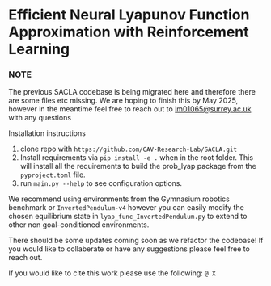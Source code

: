 # Efficient Neural Lyapunov Function Approximation with Reinforcement Learning

### NOTE
The previous SACLA codebase is being migrated here and therefore there are some files etc missing. We are hoping to finish this by May 2025, however in the meantime feel free to reach out to lm01065@surrey.ac.uk with any questions

Installation instructions
1. clone repo with `https://github.com/CAV-Research-Lab/SACLA.git`
2. Install requirements via `pip install -e .` when in the root folder. This will install all the requirements to build the prob_lyap package from the `pyproject.toml` file.
3. run `main.py --help` to see configuration options.

We recommend using environments from the Gymnasium robotics benchmark or `InvertedPendulum-v4` however you can easily modify the chosen equilibrium state in `lyap_func_InvertedPendulum.py` to extend to other non goal-conditioned environments.

There should be some updates coming soon as we refactor the codebase! If you would like to collaberate or have any suggestions please feel free to reach out.

If you would like to cite this work please use the following:
`@ X`
